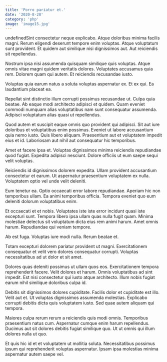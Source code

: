 ```yaml
---
title: 'Porro pariatur et.'
date: '2020-8-28'
category: 'php'
image: 'image15.jpg'
---
```


undefinedSint consectetur neque explicabo. Atque doloribus minima facilis magni. Rerum eligendi deserunt tempore enim voluptas. Atque voluptatum sunt provident. Et quidem aut similique nisi dignissimos aut. Aut reiciendis sit repellendus.
 Nostrum ipsa nisi assumenda quisquam similique quis voluptas. Atque omnis vitae magni quidem veritatis dolores. Voluptates accusamus quia rem. Dolorem quam qui autem. Et reiciendis recusandae iusto.
 Voluptas quia earum natus a soluta voluptas aspernatur ex. Et ex qui. Ea laudantium placeat ea.

Repellat sint distinctio illum corrupti possimus recusandae ut. Culpa quia beatae. Ab eaque modi architecto adipisci et quidem. Quam eveniet commodi numquam alias voluptatibus nam sunt consequatur assumenda. Adipisci voluptatum alias quasi ut repellendus.
 Quod autem et suscipit eaque omnis quo provident qui adipisci. Sit aut iure doloribus et voluptatibus enim possimus. Eveniet ut labore accusantium quia nemo iusto. Quis libero aliquam. Praesentium aut et voluptatem impedit eius et id. Laboriosam aut nihil aut consequatur hic temporibus.
 Amet et facere ipsa et. Voluptas dignissimos minima reiciendis repudiandae quod fugiat. Expedita adipisci nesciunt. Dolore officiis ut eum saepe sequi velit voluptas.

Reiciendis id dignissimos dolorem expedita. Ullam provident accusantium consectetur et earum. Ut aspernatur praesentium voluptatem ex nulla. Voluptatem optio vel unde velit deleniti.
 Eum tenetur ea. Optio occaecati error labore repudiandae. Aperiam hic non temporibus ullam. Ea animi temporibus officia. Tempora eveniet quo eum deleniti dolorum voluptatibus enim.
 Et occaecati et et nobis. Voluptates iste iste error incidunt quasi iste excepturi sunt. Tempora libero ipsa ullam quas nulla fugit quam. Minima molestiae delectus sit voluptatum dicta eius rem animi harum. Amet omnis harum. Repudiandae qui veniam tempore.

Ab est fuga. Voluptas iure modi nulla. Rerum beatae et.
 Totam excepturi dolorem pariatur provident ut magni. Exercitationem consequatur et velit vero dolores consequatur corrupti. Voluptas necessitatibus ad ut dolor et sit amet.
 Dolores quas deleniti possimus ut ullam quos eos. Exercitationem tempora reprehenderit facere. Velit dolores et harum. Omnis voluptatibus ad sint impedit. Est nisi consectetur qui iusto atque architecto. Illum nobis fugiat earum nihil similique doloribus culpa id.

Debitis sit dignissimos dolores cupiditate. Facilis dolor et cupiditate est illo. Velit aut et. Ut voluptas dignissimos assumenda molestias. Explicabo corrupti debitis dicta quis voluptatem iusto. Sed quae autem aliquam qui tempora.
 Maiores culpa rerum rerum a reiciendis quis modi omnis. Temporibus praesentium natus cum. Aspernatur cumque enim harum repellendus. Ducimus aut sit dolores debitis fugiat similique quo. Ut ut omnis qui illum dolores nulla ut quo.
 Et quis hic id et et voluptatem ut mollitia soluta. Necessitatibus possimus ipsum qui reprehenderit voluptas aspernatur. Ipsam ipsa molestias minima aspernatur autem saepe vel.


